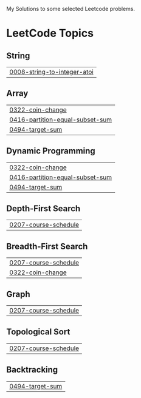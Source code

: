 My Solutions to some selected Leetcode problems.

<!---LeetCode Topics Start-->
# LeetCode Topics
## String
|  |
| ------- |
| [0008-string-to-integer-atoi](https://github.com/capriciousBoson/Leetcode_Selected_Problems/tree/master/0008-string-to-integer-atoi) |
## Array
|  |
| ------- |
| [0322-coin-change](https://github.com/capriciousBoson/Leetcode_Selected_Problems/tree/master/0322-coin-change) |
| [0416-partition-equal-subset-sum](https://github.com/capriciousBoson/Leetcode_Selected_Problems/tree/master/0416-partition-equal-subset-sum) |
| [0494-target-sum](https://github.com/capriciousBoson/Leetcode_Selected_Problems/tree/master/0494-target-sum) |
## Dynamic Programming
|  |
| ------- |
| [0322-coin-change](https://github.com/capriciousBoson/Leetcode_Selected_Problems/tree/master/0322-coin-change) |
| [0416-partition-equal-subset-sum](https://github.com/capriciousBoson/Leetcode_Selected_Problems/tree/master/0416-partition-equal-subset-sum) |
| [0494-target-sum](https://github.com/capriciousBoson/Leetcode_Selected_Problems/tree/master/0494-target-sum) |
## Depth-First Search
|  |
| ------- |
| [0207-course-schedule](https://github.com/capriciousBoson/Leetcode_Selected_Problems/tree/master/0207-course-schedule) |
## Breadth-First Search
|  |
| ------- |
| [0207-course-schedule](https://github.com/capriciousBoson/Leetcode_Selected_Problems/tree/master/0207-course-schedule) |
| [0322-coin-change](https://github.com/capriciousBoson/Leetcode_Selected_Problems/tree/master/0322-coin-change) |
## Graph
|  |
| ------- |
| [0207-course-schedule](https://github.com/capriciousBoson/Leetcode_Selected_Problems/tree/master/0207-course-schedule) |
## Topological Sort
|  |
| ------- |
| [0207-course-schedule](https://github.com/capriciousBoson/Leetcode_Selected_Problems/tree/master/0207-course-schedule) |
## Backtracking
|  |
| ------- |
| [0494-target-sum](https://github.com/capriciousBoson/Leetcode_Selected_Problems/tree/master/0494-target-sum) |
<!---LeetCode Topics End-->